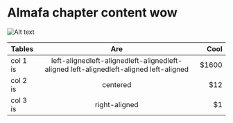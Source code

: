 # Almafa chapter content wow

![Alt text](attachments/facekom_logo.svg)

| Tables   |      Are      |  Cool |
|----------|:-------------:|------:|
| col 1 is |  left-alignedleft-alignedleft-alignedleft-aligned left-alignedleft-aligned left-aligned | $1600 |
| col 2 is |    centered   |   $12 |
| col 3 is | right-aligned |    $1 |